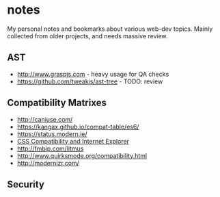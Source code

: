 # notes

My personal notes and bookmarks about various web-dev topics.
Mainly collected from older projects, and needs massive review.


## AST

- <http://www.graspjs.com> - heavy usage for QA checks
- <https://github.com/tweakjs/ast-tree> - TODO: review


## Compatibility Matrixes

- <http://caniuse.com/>
- <https://kangax.github.io/compat-table/es6/>
- <https://status.modern.ie/>
- [CSS Compatibility and Internet Explorer](https://msdn.microsoft.com/en-us/library/cc351024\(v=vs.85\).aspx)
- <http://fmbip.com/litmus>
- <http://www.quirksmode.org/compatibility.html>
- <http://modernizr.com/>


## Security


